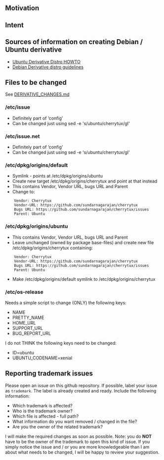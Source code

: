 ## Motivation

## Intent

## Sources of information on creating Debian / Ubuntu derivative
* [Ubuntu Derivative Distro HOWTO](https://wiki.ubuntu.com/DerivativeDistroHowto)
* [Debian Derivative distro guidelines](https://wiki.debian.org/Derivatives/Guidelines)

## Files to be changed
See [DERIVATIVE_CHANGES.md](DERIVATIVE_CHANGES.md)

### /etc/issue
* Definitely part of ‘config’
* Can be changed just using sed -e 's/ubuntu/cherrytux/gI'

### /etc/issue.net
* Definitely part of ‘config’
* Can be changed just using sed -e 's/ubuntu/cherrytux/gI'

### /etc/dpkg/origins/default
* Symlink - points at /etc/dpkg/origins/ubuntu
* Create new target /etc/dpkg/origins/cherrytux and point at that instead
* This contains Vendor, Vendor URL, bugs URL and Parent
* Change to:
```
    Vendor: Cherrytux
    Vendor-URL: https://github.com/sundarnagarajan/cherrytux
    Bugs URL: https://github.com/sundarnagarajan/cherrytux/issues
    Parent: Ubuntu
```

### /etc/dpkg/origins/ubuntu
* This contains Vendor, Vendor URL, bugs URL and Parent
* Leave unchanged (owned by package base-files) and create new file /etc/dpkg/origins/cherrytux containing:
```
    Vendor: Cherrytux
    Vendor-URL: https://github.com/sundarnagarajan/cherrytux
    Bugs URL: https://github.com/sundarnagarajan/cherrytux/issues
    Parent: Ubuntu
```
* Make /etc/dpkg/origins/default symlink to /etc/dpkg/origins/cherrytux 

### /etc/os-release
Needs a simple script to change (ONLY) the following keys:

* NAME
* PRETTY_NAME
* HOME_URL
* SUPPORT_URL
* BUG_REPORT_URL

I do not THINK the following keys need to be changed:

* ID=ubuntu
* UBUNTU_CODENAME=xenial

## Reporting trademark issues
Please open an issue on this github repository. If possible, label your issue as ```trademark```. The label is already created and ready. Include the following information:
* Which trademark is affected?
* Who is the trademark owner?
* Which file is affected - full path?
* What information do you want removed / changed in the file?
* Are you the owner of the related trademark?

I will make the required changes as soon as possible.
Note: you do **NOT** have to be the owner of the trademark to open this kind of issue. If you simply notice the issue and / or you are more knowledgeable than I am about what needs to be changed, I will be happy to review your suggestion.

